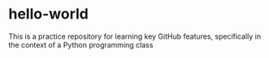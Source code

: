 # hello-world
This is a practice repository for learning key GitHub features, specifically in the context of a Python programming class
